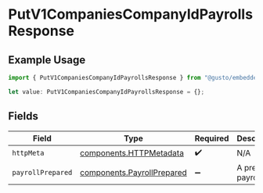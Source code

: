 # PutV1CompaniesCompanyIdPayrollsResponse

## Example Usage

```typescript
import { PutV1CompaniesCompanyIdPayrollsResponse } from "@gusto/embedded-api/models/operations/putv1companiescompanyidpayrolls.js";

let value: PutV1CompaniesCompanyIdPayrollsResponse = {};
```

## Fields

| Field                                                                    | Type                                                                     | Required                                                                 | Description                                                              |
| ------------------------------------------------------------------------ | ------------------------------------------------------------------------ | ------------------------------------------------------------------------ | ------------------------------------------------------------------------ |
| `httpMeta`                                                               | [components.HTTPMetadata](../../models/components/httpmetadata.md)       | :heavy_check_mark:                                                       | N/A                                                                      |
| `payrollPrepared`                                                        | [components.PayrollPrepared](../../models/components/payrollprepared.md) | :heavy_minus_sign:                                                       | A prepared payroll                                                       |